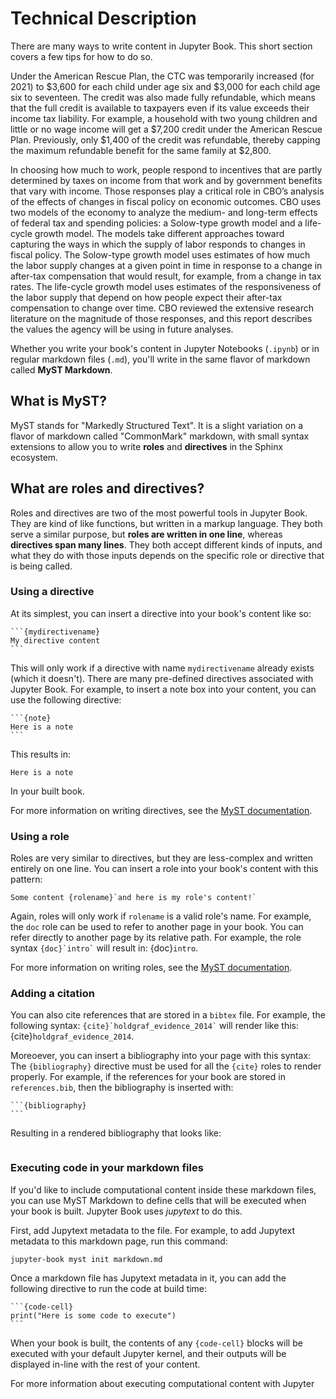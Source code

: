 Technical Description
=======================

There are many ways to write content in Jupyter Book. This short section
covers a few tips for how to do so.

Under the American Rescue Plan, the CTC was temporarily increased (for 2021) to $3,600 for each child under age six and $3,000 for each child age six to seventeen. The credit was also made fully refundable, which means that the full credit is available to taxpayers even if its value exceeds their income tax liability. For example, a household with two young children and little or no wage income will get a $7,200 credit under the American Rescue Plan. Previously, only $1,400 of the credit was refundable, thereby capping the maximum refundable benefit for the same family at $2,800.

In choosing how much to work, people respond to incentives that are partly determined by taxes on income from that work and by government benefits that vary with income. Those responses play a critical role in CBO’s analysis of the effects of changes in fiscal policy on economic outcomes.
CBO uses two models of the economy to analyze the medium- and long-term effects of federal tax and spending policies: a Solow-type growth model and a life-cycle growth model. The models take different approaches toward capturing the ways in which the supply of labor responds to changes in fiscal policy. The Solow-type growth model uses estimates of how much the labor supply changes at a given point in time in response to a change in after-tax compensation that would result, for example, from a change in tax rates. The life-cycle growth model uses estimates of the responsiveness of the labor supply that depend on how people expect their after-tax compensation to change over time. CBO reviewed the extensive research literature on the magnitude of those responses, and this report describes the values the agency will be using in future analyses.


Whether you write your book's content in Jupyter Notebooks (`.ipynb`) or
in regular markdown files (`.md`), you'll write in the same flavor of markdown
called **MyST Markdown**.

## What is MyST?

MyST stands for "Markedly Structured Text". It
is a slight variation on a flavor of markdown called "CommonMark" markdown,
with small syntax extensions to allow you to write **roles** and **directives**
in the Sphinx ecosystem.

## What are roles and directives?

Roles and directives are two of the most powerful tools in Jupyter Book. They
are kind of like functions, but written in a markup language. They both
serve a similar purpose, but **roles are written in one line**, whereas
**directives span many lines**. They both accept different kinds of inputs,
and what they do with those inputs depends on the specific role or directive
that is being called.

### Using a directive

At its simplest, you can insert a directive into your book's content like so:

````
```{mydirectivename}
My directive content
```
````

This will only work if a directive with name `mydirectivename` already exists
(which it doesn't). There are many pre-defined directives associated with
Jupyter Book. For example, to insert a note box into your content, you can
use the following directive:

````
```{note}
Here is a note
```
````

This results in:

```{note}
Here is a note
```

In your built book.

For more information on writing directives, see the
[MyST documentation](https://myst-parser.readthedocs.io/).


### Using a role

Roles are very similar to directives, but they are less-complex and written
entirely on one line. You can insert a role into your book's content with
this pattern:

```
Some content {rolename}`and here is my role's content!`
```

Again, roles will only work if `rolename` is a valid role's name. For example,
the `doc` role can be used to refer to another page in your book. You can
refer directly to another page by its relative path. For example, the
role syntax `` {doc}`intro` `` will result in: {doc}`intro`.

For more information on writing roles, see the
[MyST documentation](https://myst-parser.readthedocs.io/).


### Adding a citation

You can also cite references that are stored in a `bibtex` file. For example,
the following syntax: `` {cite}`holdgraf_evidence_2014` `` will render like
this: {cite}`holdgraf_evidence_2014`.

Moreoever, you can insert a bibliography into your page with this syntax:
The `{bibliography}` directive must be used for all the `{cite}` roles to
render properly.
For example, if the references for your book are stored in `references.bib`,
then the bibliography is inserted with:

````
```{bibliography}
```
````

Resulting in a rendered bibliography that looks like:

```{bibliography}
```


### Executing code in your markdown files

If you'd like to include computational content inside these markdown files,
you can use MyST Markdown to define cells that will be executed when your
book is built. Jupyter Book uses *jupytext* to do this.

First, add Jupytext metadata to the file. For example, to add Jupytext metadata
to this markdown page, run this command:

```
jupyter-book myst init markdown.md
```

Once a markdown file has Jupytext metadata in it, you can add the following
directive to run the code at build time:

````
```{code-cell}
print("Here is some code to execute")
```
````

When your book is built, the contents of any `{code-cell}` blocks will be
executed with your default Jupyter kernel, and their outputs will be displayed
in-line with the rest of your content.

For more information about executing computational content with Jupyter 